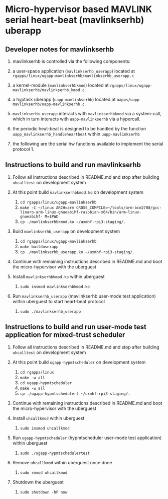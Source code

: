 # Micro-hypervisor based MAVLINK serial heart-beat (mavlinkserhb) uberapp


## Developer notes for mavlinkserhb

1. mavlinkserhb is controlled via the following components:
  1. a user-space application (`mavlinkserhb_userapp`) located at 
  `rgapps/linux/ugapp-mavlinkserhb/mavlinkserhb_userapp.c`
  1. a kernel-module (`mavlinkserhbkmod`) located at
  `rgapps/linux/ugapp-mavlinkserhb/mavlinkserhb_kmod.c`
  1. a hyptask uberapp (`uapp-mavlinkserhb`) located at
  `uapps/uapp-mavlinkserhb/uapp-mavlinkserhb.c`

1. `mavlinkserhb_userapp` interacts with `mavlinkserhbkmod` via a system-call, 
which in turn interacts with `uapp-mavlinkserhb` via a hypercall. 

1. the periodic heat-beat is designed to be handled by the function 
`uapp_mavlinkserhb_handleheartbeat` within `uapp-mavlinkserhb`

1. the following are the serial hw functions available to implement the serial 
protocol
	1. 



## Instructions to build and run mavlinkserhb

1.  Follow all instructions described in README.md and stop after 
building `uhcalltest` on development system

1. At this point build `mavlinkserhbkmod.ko` on development system
	1. `cd rgapps/linux/ugapp-mavlinkserhb`
	1. `make -C ~/linux ARCH=arm CROSS_COMPILE=~/tools/arm-bcm2708/gcc-linaro-arm-linux-gnueabihf-raspbian-x64/bin/arm-linux-gnueabihf- M=$PWD`
	1. `cp ./mavlinkserhbkmod.ko ~/uxmhf-rpi3-staging/.`

1. Build `mavlinkserhb_userapp` on development system
	1. `cd rgapps/linux/ugapp-mavlinkserhb`
	1. `make builduserapp`
	1. `cp ./mavlinkserhb_userapp.ko ~/uxmhf-rpi3-staging/.`

1. Continue with remaining instructions described in README.md and boot the
micro-hypervisor with the uberguest

1. Install `mavlinkserhbkmod.ko` within uberguest
	1. `sudo insmod mavlinkserhbkmod.ko`

1. Run `mavlinkserhb_userapp` (mavlinkserhb user-mode test application) within uberguest to start heart-beat protocol
	1. `sudo ./mavlinkserhb_userapp`




## Instructions to build and run user-mode test application for mixed-trust scheduler

1.  Follow all instructions described in README.md and stop after 
building `uhcalltest` on development system

1. At this point build `ugapp-hypmtscheduler` on development system
	1. `cd rgapps/linux`
	1. `make -w all`
	1. `cd ugapp-hypmtscheduler`
	1. `make -w all`
	1. `cp ./ugapp-hypmtschedulert ~/uxmhf-rpi3-staging/.`

1. Continue with remaining instructions described in README.md and boot the
micro-hypervisor with the uberguest

1. Install `uhcallkmod` within uberguest
	1. `sudo insmod uhcallkmod`

1. Run `ugapp-hypmtscheduler` (hypmtscheduler user-mode test application) within uberguest
	1. `sudo ./ugapp-hypmtschedulertest`

1. Remove `uhcallkmod` within uberguest once done
	1. `sudo rmmod uhcallkmod`

1. Shutdown the uberguest
	1. `sudo shutdown -hP now`

